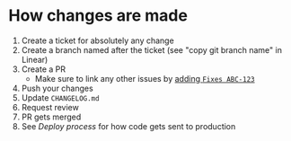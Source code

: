 # How changes are made

1. Create a ticket for absolutely any change
2. Create a branch named after the ticket (see "copy git branch name" in Linear)
3. Create a PR
   - Make sure to link any other issues by [adding `Fixes ABC-123`](https://linear.app/docs/github#link-prs)
4. Push your changes
5. Update `CHANGELOG.md`
6. Request review
7. PR gets merged
8. See _Deploy process_ for how code gets sent to production
